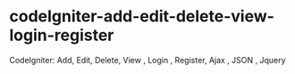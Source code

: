 # codeIgniter-add-edit-delete-view-login-register
 CodeIgniter: Add, Edit, Delete, View , Login , Register, Ajax , JSON , Jquery
